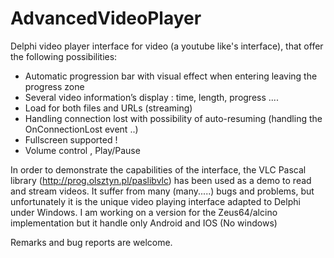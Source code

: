 # AdvancedVideoPlayer

Delphi video player interface for video (a youtube like's interface), that offer the following possibilities:

- Automatic progression bar with visual effect when entering leaving the progress zone
- Several video information’s display : time, length, progress ....
- Load for both files and URLs (streaming)
- Handling connection lost with possibility of auto-resuming (handling the OnConnectionLost event ..) 
- Fullscreen supported !
- Volume control , Play/Pause

In order to demonstrate the capabilities of the interface, the VLC Pascal library (http://prog.olsztyn.pl/paslibvlc) has been used as a demo to read and stream videos. It suffer from many (many.....) bugs and problems, but unfortunately it is the unique video playing interface adapted to Delphi under Windows. I am working on a version for the Zeus64/alcino implementation but it handle only Android and IOS (No windows)

Remarks and bug reports are welcome.
